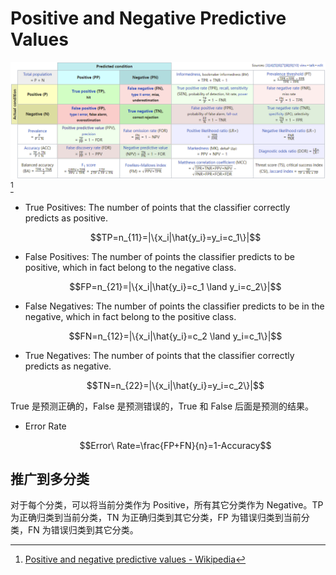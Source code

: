 # Positive and Negative Predictive Values
![|1000](images/Positive%20and%20Negative%20Predictive%20Value%20Relationship.png) [^wiki]

- True Positives: The number of points that the classifier correctly predicts as positive.
  
  $$TP=n_{11}=|\{x_i|\hat{y_i}=y_i=c_1\}|$$
- False Positives: The number of points the classifier predicts to be positive, which in fact belong to the negative class.
  
  $$FP=n_{21}=|\{x_i|\hat{y_i}=c_1 \land y_i=c_2\}|$$
- False Negatives: The number of points the classifier predicts to be in the negative, which in fact belong to the positive class.
  
  $$FN=n_{12}=|\{x_i|\hat{y_i}=c_2 \land y_i=c_1\}|$$
- True Negatives: The number of points that the classifier correctly predicts as negative.
  
  $$TN=n_{22}=|\{x_i|\hat{y_i}=y_i=c_2\}|$$

True 是预测正确的，False 是预测错误的，True 和 False 后面是预测的结果。

- Error Rate
  
  $$Error\ Rate=\frac{FP+FN}{n}=1-Accuracy$$

## 推广到多分类
对于每个分类，可以将当前分类作为 Positive，所有其它分类作为 Negative。TP 为正确归类到当前分类，TN 为正确归类到其它分类，FP 为错误归类到当前分类，FN 为错误归类到其它分类。


[^wiki]: [Positive and negative predictive values - Wikipedia](https://en.wikipedia.org/wiki/Positive_and_negative_predictive_values)
